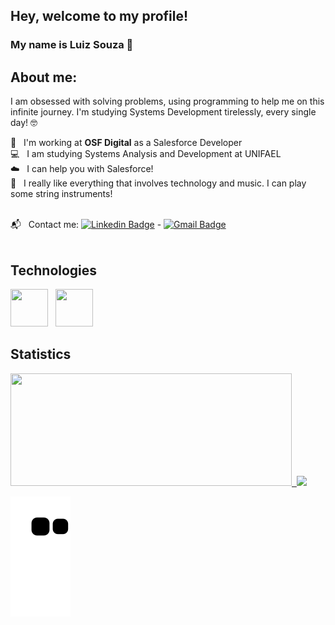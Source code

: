 ## Hey, welcome to my profile!
### My name is Luiz Souza 👋

## About me:
I am obsessed with solving problems, using programming to help me on this infinite journey.
I'm studying Systems Development tirelessly, every single day! 🤓

 💙 &nbsp; I'm working at **OSF Digital** as a Salesforce Developer
 <br/> 💻 &nbsp; I am studying Systems Analysis and Development at UNIFAEL
 <br/> ☁️ &nbsp; I can help you with Salesforce!
 <br/> 🎸  &nbsp; I really like everything that involves technology and music. I can play some string instruments!
 
 <br/> 📬 &nbsp; Contact me: [![Linkedin Badge](https://img.shields.io/badge/-Luiz_Souza-blue?style=flat-square&logo=Linkedin&logoColor=white&link=https://www.linkedin.com/in/luiz-souza-a1244a113/)](https://www.linkedin.com/in/lusouza42/) 
\- 
[![Gmail Badge](https://img.shields.io/badge/-hpsouza.luiz@gmail.com-c14438?style=flat-square&logo=Gmail&logoColor=white&link=mailto:hpsouza.luiz@gmail.com)](mailto:hpsouza.luiz@gmail.com)
<br/><br/>

## Technologies
<img src="https://cdn.jsdelivr.net/gh/devicons/devicon/icons/salesforce/salesforce-original.svg" width="60" height="60" />&nbsp;&nbsp;&nbsp;<img src="https://cdn.jsdelivr.net/gh/devicons/devicon/icons/git/git-plain-wordmark.svg" width="60" height="60" />

## Statistics
<div>
<a href="https://github.com/hpsouza-luiz">
<img height="180em" width="450em" src="https://github-readme-stats.vercel.app/api/top-langs/?username=hpsouza-luiz&layout=compact&theme=dracula"/>&nbsp;&nbsp;<img height="180em" src="https://github-readme-stats.vercel.app/api?username=hpsouza-luiz&show_icons=true&theme=dracula&include_all_commits=true&count_private=true"/>
</div>
  
![Snake animation](https://github.com/hpsouza-luiz/hpsouza-luiz/blob/output/github-contribution-grid-snake.svg)
